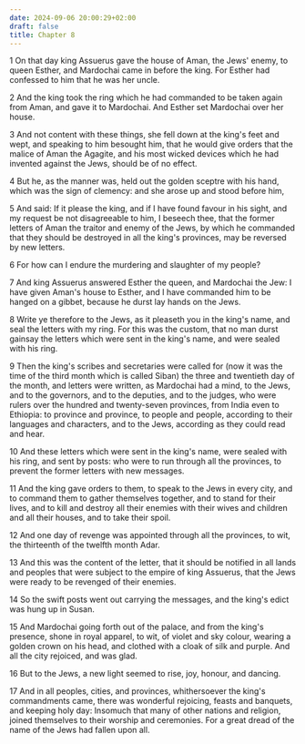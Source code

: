 ```yaml
---
date: 2024-09-06 20:00:29+02:00
draft: false
title: Chapter 8
---
```




1 On that day king Assuerus gave the house of Aman, the Jews' enemy, to queen Esther, and Mardochai came in before the king. For Esther had confessed to him that he was her uncle.

2 And the king took the ring which he had commanded to be taken again from Aman, and gave it to Mardochai. And Esther set Mardochai over her house.

3 And not content with these things, she fell down at the king's feet and wept, and speaking to him besought him, that he would give orders that the malice of Aman the Agagite, and his most wicked devices which he had invented against the Jews, should be of no effect.

4 But he, as the manner was, held out the golden sceptre with his hand, which was the sign of clemency: and she arose up and stood before him,

5 And said: If it please the king, and if I have found favour in his sight, and my request be not disagreeable to him, I beseech thee, that the former letters of Aman the traitor and enemy of the Jews, by which he commanded that they should be destroyed in all the king's provinces, may be reversed by new letters.

6 For how can I endure the murdering and slaughter of my people?

7 And king Assuerus answered Esther the queen, and Mardochai the Jew: I have given Aman's house to Esther, and I have commanded him to be hanged on a gibbet, because he durst lay hands on the Jews.

8 Write ye therefore to the Jews, as it pleaseth you in the king's name, and seal the letters with my ring. For this was the custom, that no man durst gainsay the letters which were sent in the king's name, and were sealed with his ring.

9 Then the king's scribes and secretaries were called for (now it was the time of the third month which is called Siban) the three and twentieth day of the month, and letters were written, as Mardochai had a mind, to the Jews, and to the governors, and to the deputies, and to the judges, who were rulers over the hundred and twenty-seven provinces, from India even to Ethiopia: to province and province, to people and people, according to their languages and characters, and to the Jews, according as they could read and hear.

10 And these letters which were sent in the king's name, were sealed with his ring, and sent by posts: who were to run through all the provinces, to prevent the former letters with new messages.

11 And the king gave orders to them, to speak to the Jews in every city, and to command them to gather themselves together, and to stand for their lives, and to kill and destroy all their enemies with their wives and children and all their houses, and to take their spoil.

12 And one day of revenge was appointed through all the provinces, to wit, the thirteenth of the twelfth month Adar.

13 And this was the content of the letter, that it should be notified in all lands and peoples that were subject to the empire of king Assuerus, that the Jews were ready to be revenged of their enemies.

14 So the swift posts went out carrying the messages, and the king's edict was hung up in Susan.

15 And Mardochai going forth out of the palace, and from the king's presence, shone in royal apparel, to wit, of violet and sky colour, wearing a golden crown on his head, and clothed with a cloak of silk and purple. And all the city rejoiced, and was glad.

16 But to the Jews, a new light seemed to rise, joy, honour, and dancing.

17 And in all peoples, cities, and provinces, whithersoever the king's commandments came, there was wonderful rejoicing, feasts and banquets, and keeping holy day: Insomuch that many of other nations and religion, joined themselves to their worship and ceremonies. For a great dread of the name of the Jews had fallen upon all.

